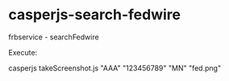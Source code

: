 # casperjs-search-fedwire
frbservice - searchFedwire

Execute:

casperjs takeScreenshot.js "AAA" "123456789" "MN" "fed.png"

